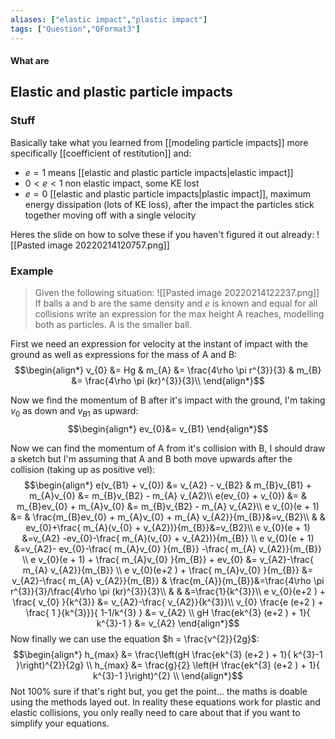 ```yaml
---
aliases: ["elastic impact","plastic impact"]
tags: ["Question","QFormat3"]
---
```


#### What are
## Elastic and plastic particle impacts
### Stuff
Basically take what you learned from [[modeling particle impacts]] more specifically [[coefficient of restitution]] and:
- $e=1$ means [[elastic and plastic particle impacts|elastic impact]]
- $0<e<1$ non elastic impact, some KE lost
- $e=0$ [[elastic and plastic particle impacts|plastic impact]], maximum energy dissipation (lots of KE loss), after the impact the particles stick together moving off with a single velocity

Heres the slide on how to solve these if you haven't figured it out already:
![[Pasted image 20220214120757.png]]

### Example
> Given the following situation:
> ![[Pasted image 20220214122237.png]]
> If balls a and b are the same density and $e$ is known and equal for all collisions write an expression for the max height A reaches, modelling both as particles. A is the smaller ball.

First we need an expression for velocity at the instant of impact with the ground as well as expressions for the mass of A and B:
$$\begin{align*}
v_{0} &= Hg & m_{A} &=  \frac{4\rho \pi r^{3}}{3} & m_{B} &=  \frac{4\rho \pi (kr)^{3}}{3}\\
\end{align*}$$

Now we find the momentum of B after it's impact with the ground, I'm taking $v_{0}$ as down and $v_{B1}$ as upward:
$$\begin{align*}
ev_{0}&= v_{B1}
\end{align*}$$

Now we can find the momentum of A from it's collision with B, I should draw a sketch but I'm assuming that A and B both move upwards after the collision (taking up as positive vel):
$$\begin{align*}
e(v_{B1} + v_{0}) &= v_{A2} - v_{B2}  & m_{B}v_{B1} + m_{A}v_{0} &= m_{B}v_{B2} - m_{A} v_{A2}\\
e(ev_{0} + v_{0}) &=  & m_{B}ev_{0} + m_{A}v_{0} &= m_{B}v_{B2} - m_{A} v_{A2}\\
e v_{0}(e + 1) &=   &  \frac{m_{B}ev_{0} + m_{A}v_{0} +  m_{A} v_{A2}}{m_{B}}&=v_{B2}\\
& & ev_{0}+\frac{ m_{A}(v_{0} + v_{A2})}{m_{B}}&=v_{B2}\\
e v_{0}(e + 1) &=v_{A2} -ev_{0}-\frac{ m_{A}(v_{0} + v_{A2})}{m_{B}}  \\
e v_{0}(e + 1) &=v_{A2}- ev_{0}-\frac{ m_{A}v_{0} }{m_{B}} -\frac{ m_{A} v_{A2}}{m_{B}} \\
e v_{0}(e + 1) + \frac{ m_{A}v_{0} }{m_{B}} + ev_{0} &= v_{A2}-\frac{ m_{A} v_{A2}}{m_{B}}  \\
e v_{0}(e+2 ) + \frac{ m_{A}v_{0} }{m_{B}}  &= v_{A2}-\frac{ m_{A} v_{A2}}{m_{B}} & \frac{m_{A}}{m_{B}}&=\frac{4\rho \pi r^{3}}{3}/\frac{4\rho \pi (kr)^{3}}{3}\\
& & &=\frac{1}{k^{3}}\\
e v_{0}(e+2 ) + \frac{ v_{0} }{k^{3}}  &= v_{A2}-\frac{  v_{A2}}{k^{3}}\\
v_{0} \frac{e (e+2 ) + \frac{ 1 }{k^{3}}}{ 1-1/k^{3} }  &= v_{A2} \\
gH \frac{ek^{3} (e+2 ) + 1}{ k^{3}-1 }  &= v_{A2} 
\end{align*}$$
Now finally we can use the equation $h = \frac{v^{2}}{2g}$:
$$\begin{align*}
h_{max} &= \frac{\left(gH \frac{ek^{3} (e+2 ) + 1}{ k^{3}-1 }\right)^{2}}{2g} \\
h_{max} &=   \frac{g}{2} \left(H \frac{ek^{3} (e+2 ) + 1}{ k^{3}-1 }\right)^{2} \\
\end{align*}$$
Not 100% sure if that's right but, you get the point... the maths is doable using the methods layed out. In reality these equations work for plastic and elastic collisions, you only really need to care about that if you want to simplify your equations.